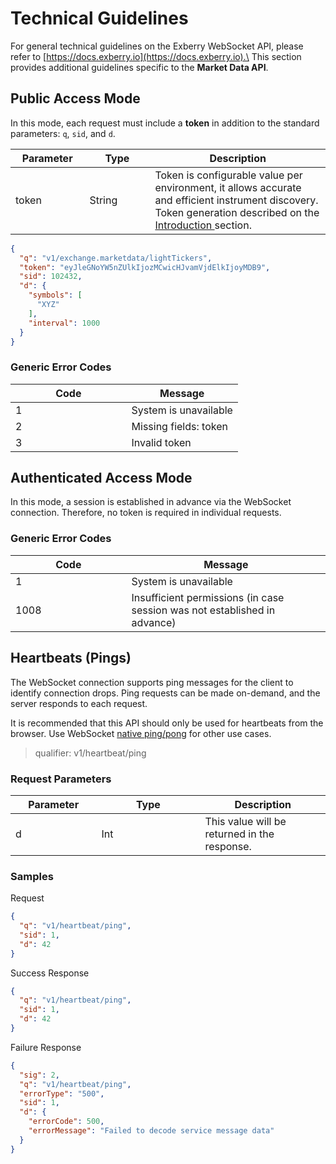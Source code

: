 # Technical Guidelines

For general technical guidelines on the Exberry WebSocket API, please refer to [https://docs.exberry.io](https://docs.exberry.io).\
This section provides additional guidelines specific to the **Market Data API**.

## **Public Access Mode**

In this mode, each request must include a **token** in addition to the standard parameters: `q`, `sid`, and `d`.

<table><thead><tr><th width="102.4">Parameter</th><th width="89">Type</th><th>Description</th></tr></thead><tbody><tr><td>token</td><td>String</td><td>Token is configurable value per environment, it allows accurate and efficient instrument discovery. <br>Token generation described on the <a href="./">Introduction </a>section.</td></tr></tbody></table>

```json
{
  "q": "v1/exchange.marketdata/lightTickers",
  "token": "eyJleGNoYW5nZUlkIjozMCwicHJvamVjdElkIjoyMDB9",
  "sid": 102432,
  "d": {
    "symbols": [
      "XYZ"
    ],
    "interval": 1000
  }
}
```

### **Generic Error Codes**

<table><thead><tr><th width="169.57142857142856">Code</th><th>Message</th></tr></thead><tbody><tr><td>1</td><td>System is unavailable</td></tr><tr><td>2</td><td>Missing fields: token</td></tr><tr><td>3</td><td>Invalid token</td></tr></tbody></table>

## **Authenticated Access Mode**

In this mode, a session is established in advance via the WebSocket connection. Therefore, no token is required in individual requests.

### **Generic Error Codes**

<table><thead><tr><th width="169.57142857142856">Code</th><th>Message</th></tr></thead><tbody><tr><td>1</td><td>System is unavailable</td></tr><tr><td>1008</td><td>Insufficient permissions (in case session was not established in advance) </td></tr></tbody></table>



## Heartbeats (Pings) <a href="#websocket-heartbeats" id="websocket-heartbeats"></a>

The WebSocket connection supports ping messages for the client to identify connection drops. Ping requests can be made on-demand, and the server responds to each request.

It is recommended that this API should only be used for heartbeats from the browser. Use WebSocket [native ping/pong](https://datatracker.ietf.org/doc/html/rfc6455#section-5.5.2) for other use cases.

>qualifier: v1/heartbeat/ping


### **Request Parameters**

<table><thead><tr><th width="121.4">Parameter</th><th width="150">Type</th><th>Description</th></tr></thead><tbody><tr><td>d</td><td>Int</td><td>This value will be returned in the response.</td></tr></tbody></table>



### **Samples**


Request
```json
{
  "q": "v1/heartbeat/ping",
  "sid": 1,
  "d": 42
}
```


Success Response
```json
{
  "q": "v1/heartbeat/ping",
  "sid": 1,
  "d": 42
}
```


Failure Response
```json
{
  "sig": 2,
  "q": "v1/heartbeat/ping",
  "errorType": "500",
  "sid": 1,
  "d": {
    "errorCode": 500,
    "errorMessage": "Failed to decode service message data"
  }
}
```






